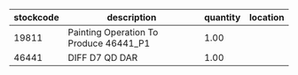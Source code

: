 |stockcode|description|quantity|location|
|---------|-----------|--------|--------|
|19811|Painting Operation To Produce 46441_P1|1.00||
|46441|DIFF D7 QD DAR|1.00||
